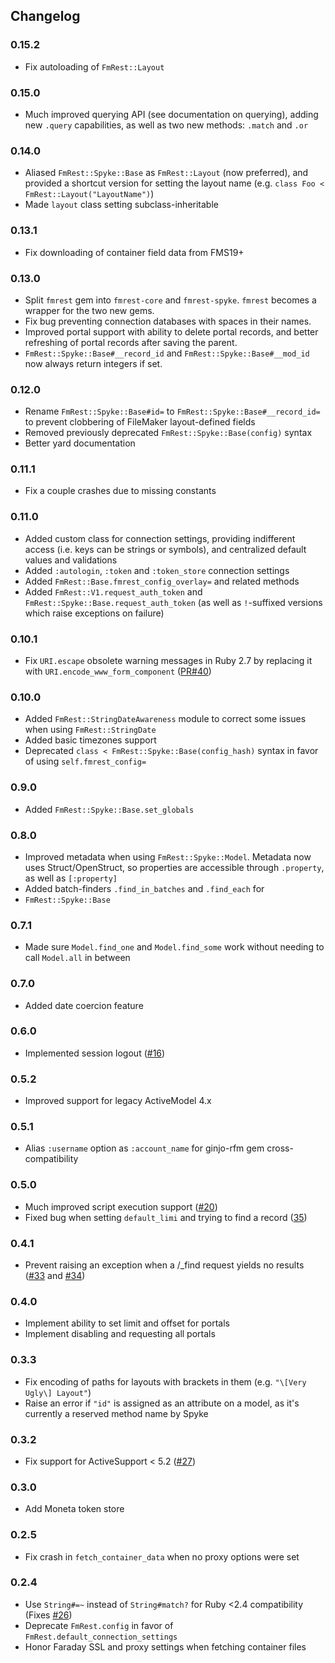 ## Changelog

### 0.15.2

* Fix autoloading of `FmRest::Layout`

### 0.15.0

* Much improved querying API (see documentation on querying), adding new
  `.query` capabilities, as well as two new methods: `.match` and `.or`

### 0.14.0

* Aliased `FmRest::Spyke::Base` as `FmRest::Layout` (now preferred), and
  provided a shortcut version for setting the layout name (e.g.  `class Foo <
  FmRest::Layout("LayoutName")`)
* Made `layout` class setting subclass-inheritable

### 0.13.1

* Fix downloading of container field data from FMS19+

### 0.13.0

* Split `fmrest` gem into `fmrest-core` and `fmrest-spyke`. `fmrest` becomes a
  wrapper for the two new gems.
* Fix bug preventing connection databases with spaces in their names.
* Improved portal support with ability to delete portal records, and better
  refreshing of portal records after saving the parent.
* `FmRest::Spyke::Base#__record_id` and `FmRest::Spyke::Base#__mod_id` now
  always return integers if set.

### 0.12.0

* Rename `FmRest::Spyke::Base#id=` to `FmRest::Spyke::Base#__record_id=` to
  prevent clobbering of FileMaker layout-defined fields
* Removed previously deprecated `FmRest::Spyke::Base(config)` syntax
* Better yard documentation

### 0.11.1

* Fix a couple crashes due to missing constants

### 0.11.0

* Added custom class for connection settings, providing indifferent access
  (i.e. keys can be strings or symbols), and centralized default values and
  validations
* Added `:autologin`, `:token` and `:token_store` connection settings
* Added `FmRest::Base.fmrest_config_overlay=` and related methods
* Added `FmRest::V1.request_auth_token` and
  `FmRest::Spyke::Base.request_auth_token` (as well as `!`-suffixed versions
  which raise exceptions on failure)

### 0.10.1

* Fix `URI.escape` obsolete warning messages in Ruby 2.7 by replacing it with
  `URI.encode_www_form_component`
  ([PR#40](https://github.com/beezwax/fmrest-ruby/pull/40))

### 0.10.0

* Added `FmRest::StringDateAwareness` module to correct some issues when using
  `FmRest::StringDate`
* Added basic timezones support
* Deprecated `class < FmRest::Spyke::Base(config_hash)` syntax in favor of
  using `self.fmrest_config=`

### 0.9.0

* Added `FmRest::Spyke::Base.set_globals`

### 0.8.0

* Improved metadata when using `FmRest::Spyke::Model`. Metadata now uses
  Struct/OpenStruct, so properties are accessible through `.property`, as well
  as `[:property]`
* Added batch-finders `.find_in_batches` and `.find_each` for
* `FmRest::Spyke::Base`

### 0.7.1

* Made sure `Model.find_one` and `Model.find_some` work without needing to call
  `Model.all` in between

### 0.7.0

* Added date coercion feature

### 0.6.0

* Implemented session logout
  ([#16](https://github.com/beezwax/fmrest-ruby/issues/16))

### 0.5.2

* Improved support for legacy ActiveModel 4.x

### 0.5.1

* Alias `:username` option as `:account_name` for ginjo-rfm gem
  cross-compatibility

### 0.5.0

* Much improved script execution support
  ([#20](https://github.com/beezwax/fmrest-ruby/issues/20))
* Fixed bug when setting `default_limi` and trying to find a record
  ([35](https://github.com/beezwax/fmrest-ruby/issues/35))

### 0.4.1

* Prevent raising an exception when a /\_find request yields no results
  ([#33](https://github.com/beezwax/fmrest-ruby/issues/33) and
  [#34](https://github.com/beezwax/fmrest-ruby/issues/34))

### 0.4.0

* Implement ability to set limit and offset for portals
* Implement disabling and requesting all portals

### 0.3.3

* Fix encoding of paths for layouts with brackets in them (e.g. `"\[Very Ugly\]
  Layout"`)
* Raise an error if `"id"` is assigned as an attribute on a model, as it's
  currently a reserved method name by Spyke

### 0.3.2

* Fix support for ActiveSupport < 5.2
  ([#27](https://github.com/beezwax/fmrest-ruby/issues/27))

### 0.3.0

* Add Moneta token store

### 0.2.5

* Fix crash in `fetch_container_data` when no proxy options were set

### 0.2.4

* Use `String#=~` instead of `String#match?` for Ruby <2.4 compatibility (Fixes
  [#26](https://github.com/beezwax/fmrest-ruby/issues/26))
* Deprecate `FmRest.config` in favor of `FmRest.default_connection_settings`
* Honor Faraday SSL and proxy settings when fetching container files
